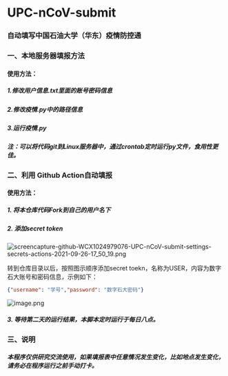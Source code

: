 # UPC-nCoV-submit
### 自动填写中国石油大学（华东）疫情防控通

### 一、本地服务器填报方法

#### 使用方法：
##### 1.修改用户信息.txt里面的账号密码信息
##### 2.修改疫情.py中的路径信息
##### 3.运行疫情.py
##### 注：可以将代码git到Linux服务器中，通过crontab定时运行py文件，食用性更佳。

### 二、利用 Github Action自动填报

#### 使用方法：

##### 1. 将本仓库代码Fork到自己的用户名下

##### 2. 添加secret token

![screencapture-github-WCX1024979076-UPC-nCoV-submit-settings-secrets-actions-2021-09-26-17_50_19.png](https://i.loli.net/2021/09/26/yxGTg5UdpOSR2r4.png)

转到仓库目录以后，按照图示顺序添加secret toekn，名称为USER，内容为数字石大账号和密码信息，示例如下：

```json
{"username": "学号","password": "数字石大密码"}
```

![image.png](https://i.loli.net/2021/09/26/ekzrAtZMNTo3Wxb.png)

##### 3. 等待第二天的运行结果，本脚本定时运行于每日八点。

### 三、说明

##### 本程序仅供研究交流使用，如果填报表中任意情况发生变化，比如地点发生变化，请务必在程序运行之前手动打卡。

## 
